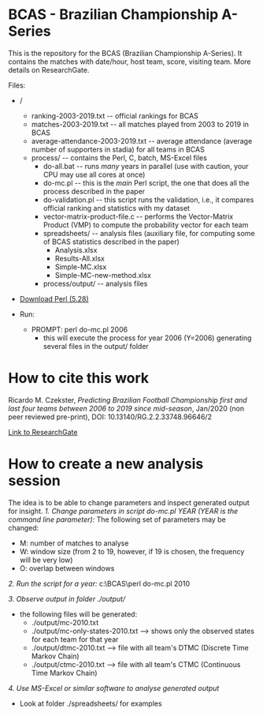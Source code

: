 # BCAS - Brazilian Championship A-Series
This is the repository for the BCAS (Brazilian Championship A-Series).
It contains the matches with date/hour, host team, score, visiting team.
More details on ResearchGate.

Files:
- /
  - ranking-2003-2019.txt -- official rankings for BCAS
  - matches-2003-2019.txt -- all matches played from 2003 to 2019 in BCAS
  - average-attendance-2003-2019.txt -- average attendance (average number of supporters in stadia) for all teams in BCAS
  - process/ -- contains the Perl, C, batch, MS-Excel files
    - do-all.bat -- runs *many* years in parallel (use with caution, your CPU may use all cores at once)
    - do-mc.pl -- this is the *main* Perl script, the one that does all the process described in the paper
    - do-validation.pl -- this script runs the validation, i.e., it compares official ranking and statistics with my dataset
    - vector-matrix-product-file.c -- performs the Vector-Matrix Product (VMP) to compute the probability vector for each team
    - spreadsheets/ -- analysis files (auxiliary file, for computing some of BCAS statistics described in the paper)
      - Analysis.xlsx
      - Results-All.xlsx
      - Simple-MC.xlsx
      - Simple-MC-new-method.xlsx
    - process/output/ -- analysis files

- [Download Perl (5.28)](https://www.activestate.com/products/perl/downloads/)
- Run:
  - PROMPT: perl do-mc.pl 2006
    - this will execute the process for year 2006 (Y=2006) generating several files in the output/ folder
 
# How to cite this work
Ricardo M. Czekster, *Predicting Brazilian Football Championship first and last four teams between 2006 to 2019 since mid-season*, Jan/2020 (non peer reviewed pre-print), DOI: 10.13140/RG.2.2.33748.96646/2

[Link to ResearchGate](https://www.researchgate.net/publication/338595720_Predicting_Brazilian_Football_Championship_first_and_last_four_teams_between_2006_to_2019_since_mid-season)

# How to create a new analysis session
The idea is to be able to change parameters and inspect generated output for insight.
*1. Change parameters in script _do-mc.pl YEAR_ (YEAR is the command line parameter):*
The following set of parameters may be changed:
- M: number of matches to analyse
- W: window size (from 2 to 19, however, if 19 is chosen, the frequency will be very low)
- O: overlap between windows

*2. Run the script for a year:*
c:\BCAS\perl do-mc.pl 2010

*3. Observe output in folder ./output/*
- the following files will be generated: 
  - ./output/mc-2010.txt
  - ./output/mc-only-states-2010.txt  --> shows only the observed states for each team for that year
  - ./output/dtmc-2010.txt  --> file with all team's DTMC (Discrete Time Markov Chain)
  - ./output/ctmc-2010.txt  --> file with all team's CTMC (Continuous Time Markov Chain)
  
*4. Use MS-Excel or similar software to analyse generated output*
- Look at folder ./spreadsheets/ for examples 

